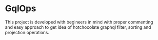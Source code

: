 # GqlOps
 This project is developed with begineers in mind with proper commenting and easy approach to get idea of hotchocolate graphql filter, sorting and projection operations.
